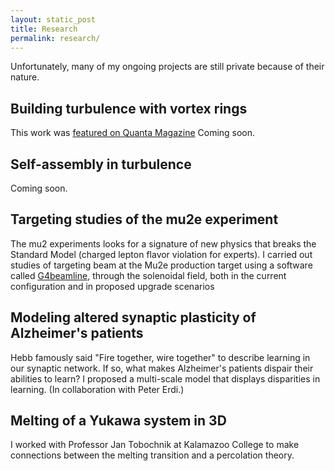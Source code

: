 ```yaml
---
layout: static_post
title: Research
permalink: research/
---
```

Unfortunately, many of my ongoing projects are still private because of their nature.

Building turbulence with vortex rings
------------------------------------
This work was <a href="https://www.quantamagazine.org/an-unexpected-twist-lights-up-the-secrets-of-turbulence-20200903/" target="_blank">featured on Quanta Magazine</a>
Coming soon. 

Self-assembly in turbulence
-------------
Coming soon. 

[comment]: <> (ml4piv )

[comment]: <> (---------------)

[comment]: <> (Coming soon.)

[comment]: <> (Active matter in 3D)

[comment]: <> (-------------)

[comment]: <> (Coming soon.)

Targeting studies of the mu2e experiment
----------------------------
The mu2 experiments looks for a signature of new physics that breaks the Standard Model (charged lepton flavor violation for experts).
I carried out studies of targeting beam at the Mu2e production target using a software called <a href="https://accelconf.web.cern.ch/e08/papers/mopd017.pdf" target="_blank">G4beamline</a>, through the solenoidal field, both in the current configuration and in proposed upgrade scenarios

Modeling altered synaptic plasticity of Alzheimer's patients
----------------------------
Hebb famously said "Fire together, wire together" to describe learning in our synaptic network. 
If so, what makes Alzheimer's patients dispair their abilities to learn? 
I proposed a multi-scale model that displays disparities in learning. (In collaboration with Peter Erdi.)

Melting of a Yukawa system in 3D
----------------------------
I worked with Professor Jan Tobochnik at Kalamazoo College to make connections between the melting transition and a percolation theory.
